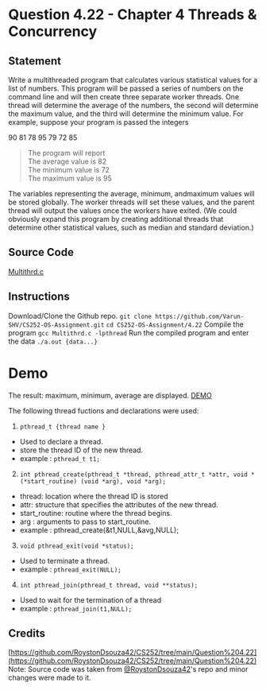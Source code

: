 # Question 4.22 - Chapter 4 Threads & Concurrency
## Statement
Write a multithreaded program that calculates various statistical values for a list of numbers. This program will be passed a series of numbers on the command line and will then create three separate worker threads. One thread will determine the average of the numbers, the second will determine the maximum value, and the third will determine the minimum value. For example, suppose your program is passed the integers

90 81 78 95 79 72 85  

> The program will report \
> The average value is 82 \
> The minimum value is 72 \
> The maximum value is 95  

The variables representing the average, minimum, andmaximum values will be stored globally. The worker threads will set these values, and the parent thread will output the values once the workers have exited. (We could obviously expand this program by creating additional threads that determine other statistical values, such as median and standard deviation.)

## Source Code
[Multithrd.c](/4.22/4-22.c)

## Instructions
Download/Clone the Github repo.
`git clone https://github.com/Varun-SHV/CS252-OS-Assignment.git` 
`cd CS252-OS-Assignment/4.22` 
Compile the program
`gcc Multithrd.c -lpthread` 
Run the compiled program and enter the data
`./a.out {data...}` 
# Demo
The result: maximum, minimum, average are displayed.
[DEMO](4.22/result2-ss.png)

The following thread fuctions and declarations were used:

1. `pthread_t {thread name }`

- Used to declare a thread.
- store the thread ID of the new thread.
- example : `pthread_t t1;` 
2. `int pthread_create(pthread_t *thread, pthread_attr_t *attr, void *(*start_routine) (void *arg), void *arg);`

- thread: location where the thread ID is stored
- attr: structure that specifies the attributes of the new thread.
- start_routine: routine where the thread begins.
- arg : arguments to pass to start_routine.
- example : pthread_create(&t1,NULL,&avg,NULL);
3. `void pthread_exit(void *status);`

- Used to terminate a thread.
- example : `pthread_exit(NULL);`
4. `int pthread_join(pthread_t thread, void **status);`

- Used to wait for the termination of a thread
- example : `pthread_join(t1,NULL);`
## Credits
[https://github.com/RoystonDsouza42/CS252/tree/main/Question%204.22](https://github.com/RoystonDsouza42/CS252/tree/main/Question%204.22)
Note: Source code was taken from [@RoystonDsouza42](https://github.com/RoystonDsouza42)'s repo and minor changes were made to it.
